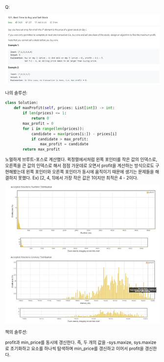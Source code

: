 Q:

![](./Figure/121(1).JPG)



나의 솔루션:

```python 
class Solution:
    def maxProfit(self, prices: List[int]) -> int:
        if len(prices) <= 1:
            return 0
        max_profit = 0
        for i in range(len(prices)):
            candidate = max(prices[i:]) - prices[i]
            if candidate > max_profit:
                max_profit = candidate
        return max_profit
```

노멀하게 브루트-포스로 계산했다. 퀵정렬에서처럼 왼쪽 포인터를 작은 값의 인덱스로, 오른쪽을 큰 값의 인덱스로 해서 점점 가운데로 오면서 profit을 계산하는 방식으로도 구현해봤는데 왼쪽 포인터와 오른쪽 포인터가 동시에 움직이기 때문에 생기는 문제들을 해결하지 못했다.  Ex) [2, 4, 1]에서 가장 작은 값은 1이지만 최적은 4 - 2이다.



![](./Figure/121(2).JPG)



책의 솔루션:

profit과 min_price를 동시에 갱신한다. 즉, 두 개의 값을 -sys.maxize, sys.maxize로 초기화하고 요소를 하나씩 탐색하며 min_price를 갱신하고 이어서 profit을 갱신한다. 